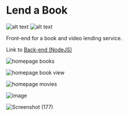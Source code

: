 # Lend a Book
![ alt text ](https://img.shields.io/badge/React-20232A?style=for-the-badge&logo=react&logoColor=61DAFB)
![ alt text ](https://img.shields.io/badge/Redux-593D88?style=for-the-badge&logo=redux&logoColor=white)

Front-end for a book and video lending service.

Link to [Back-end (NodeJS)](https://github.com/Sachindra2002/lend-a-book-server)

![homepage books](https://user-images.githubusercontent.com/52739523/156985737-5764c251-9c22-4d9c-b5bc-6ee5fcb9f801.png)

![homepage book view](https://user-images.githubusercontent.com/52739523/156985743-745e0c4c-2fd8-4909-b7f2-83346a542db4.png)

![homepage movies](https://user-images.githubusercontent.com/52739523/156986299-0685b490-2dc1-43c8-ab31-cb7f14dd0657.png)

![image](https://user-images.githubusercontent.com/52739523/156986382-5ac0c395-0aa8-4fb6-9c54-4ed2391ebc22.png)

![Screenshot (177)](https://user-images.githubusercontent.com/52739523/156985721-2c6ee999-5340-4b73-84ee-6fc91d810f03.png)
